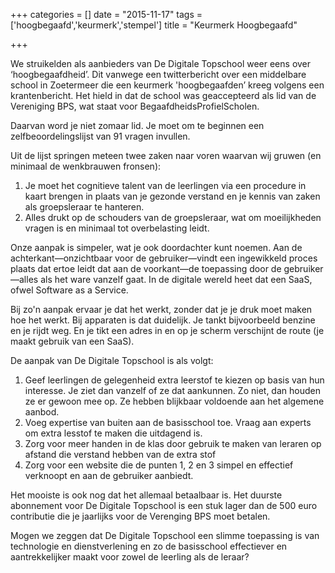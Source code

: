 +++
categories = []
date = "2015-11-17"
tags = ['hoogbegaafd','keurmerk','stempel']
title = "Keurmerk Hoogbegaafd"

+++

We struikelden als aanbieders van De Digitale Topschool weer eens over ‘hoogbegaafdheid’. Dit vanwege een twitterbericht over een middelbare school in Zoetermeer die een keurmerk 'hoogbegaafden’ kreeg volgens een krantenbericht. Het hield in dat de school was geaccepteerd als lid van de Vereniging BPS, wat staat voor BegaafdheidsProfielScholen.

Daarvan word je niet zomaar lid. Je moet om te beginnen een zelfbeoordelingslijst van 91 vragen invullen.

Uit de lijst springen meteen twee zaken naar voren waarvan wij gruwen (en minimaal de wenkbrauwen fronsen):

1. Je moet het cognitieve talent van de leerlingen via een procedure in kaart brengen in plaats van je gezonde verstand en je kennis van zaken als groepsleraar te hanteren.
1. Alles drukt op de schouders van de groepsleraar, wat om moeilijkheden vragen is en minimaal tot overbelasting leidt.

Onze aanpak is simpeler, wat je ook doordachter kunt noemen. Aan de achterkant—onzichtbaar voor de gebruiker—vindt een ingewikkeld proces plaats dat ertoe leidt dat aan de voorkant—de toepassing door de gebruiker—alles als het ware vanzelf gaat. In de digitale wereld heet dat een SaaS, ofwel Software as a Service.

Bij zo'n aanpak ervaar je dat het werkt, zonder dat je je druk moet maken hoe het werkt. Bij apparaten is dat duidelijk. Je tankt bijvoorbeeld benzine en je rijdt weg. En je tikt een adres in en op je scherm verschijnt de route (je maakt gebruik van een SaaS).

De aanpak van De Digitale Topschool is als volgt:

1. Geef leerlingen de gelegenheid extra leerstof te kiezen op basis van hun interesse. Je ziet dan vanzelf of ze dat aankunnen. Zo niet, dan houden ze er gewoon mee op. Ze hebben blijkbaar voldoende aan het algemene aanbod.
1. Voeg expertise van buiten aan de basisschool toe. Vraag aan experts om extra lesstof te maken die uitdagend is.
1. Zorg voor meer handen in de klas door gebruik te maken van leraren op afstand die verstand hebben van de extra stof
1. Zorg voor een website die de punten 1, 2 en 3 simpel en effectief verknoopt en aan de gebruiker aanbiedt.

Het mooiste is ook nog dat het allemaal betaalbaar is. Het duurste abonnement voor De Digitale Topschool is een stuk lager dan de 500 euro contributie die je jaarlijks voor de Verenging BPS moet betalen.

Mogen we zeggen dat De Digitale Topschool een slimme toepassing is van technologie en dienstverlening en zo de basisschool effectiever en aantrekkelijker maakt voor zowel de leerling als de leraar?
